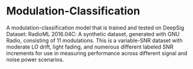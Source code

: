 # Modulation-Classification
A modulation-classification model that is trained and tested on DeepSig Dataset: RadioML 2016.04C: A synthetic dataset, generated with GNU Radio, consisting of 11 modulations. This is a variable-SNR dataset with moderate LO drift, light fading, and numerous different labeled SNR increments for use in measuring performance across different signal and noise power scenarios.
